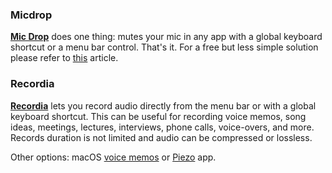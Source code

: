 ### Micdrop
[**Mic Drop**](https://getmicdrop.com) does one thing: mutes your mic in any app with a global keyboard shortcut or a menu bar control. That's it. For a free but less simple solution please refer to [this](https://medium.com/macoclock/how-in-the-bleep-do-i-mute-my-mic-anywhere-on-macos-d2fa1185b13) article.

### Recordia
[**Recordia**](https://sindresorhus.com/recordia) lets you record audio directly from the menu bar or with a global keyboard shortcut. This can be useful for recording voice memos, song ideas, meetings, lectures, interviews, phone calls, voice-overs, and more. Records duration is not limited and audio can be compressed or lossless.

Other options: macOS [voice memos](https://support.apple.com/guide/voice-memos/record-vmaa4b813415/mac) or [Piezo](https://rogueamoeba.com/piezo/) app.
